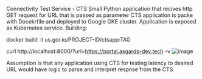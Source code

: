 Connectivity Test Service - CTS
Small Python application that recives http GET request for URL that is passed as parameter
CTS application is packe with Docekrfile and deployed to Google GKE cluster. Application is exposed as Kubernetes service.
Building:
 
 docker build -t us.gcr.io/PROJECT-ID/ctsapp:TAG
 
 curl http://localhost:8000/?url=https://portal.asgards-dev.tech -v
 ![image](https://github.com/rilkedragan/CTS/assets/126792923/86f5d18c-c783-4b45-af42-73fab0d6a7d6)

Assumption is that any application using CTS for testing latency to desired URL would have logic to parse and interpret respnse from the CTS.

